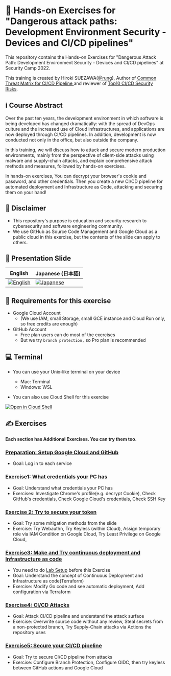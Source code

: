 # 📖 Hands-on Exercises for "Dangerous attack paths: Development Environment Security - Devices and CI/CD pipelines"

This repository contains the Hands-on Exercises for "Dangerous Attack Path: Development Environment Security - Devices and CI/CD pipelines" at Security Camp 2022.

This training is created by Hiroki SUEZAWA([@rung](https://twitter.com/rung/)), 
Author of [Common Threat Matrix for CI/CD Pipeline
](https://github.com/rung/threat-matrix-cicd) and reviewer of [Top10 CI/CD Security Risks](https://www.cidersecurity.io/top-10-cicd-security-risks/).

## ℹ️ Course Abstract

Over the past ten years, the development environment in which software is being developed has changed dramatically: with the spread of DevOps culture and the increased use of Cloud infrastructures, and applications are now deployed through CI/CD pipelines. In addition, development is now conducted not only in the office, but also outside the company.

In this training, we will discuss how to attack and secure modern production environments, mainly from the perspective of client-side attacks using malware and supply-chain attacks, and explain comprehensive attack methods and measures, followed by hands-on exercises.

In hands-on exercises, You can decrypt your browser's cookie and password, and other credentials. Then you create a new CI/CD pipeline for automated deployment and Infrastructure as Code, attacking and securing them on your hand!

## 🛑 Disclaimer
- This repository's purpose is education and security research to cybersecurity and software engineering community.
- We use GitHub as Source Code Management and Google Cloud as a public cloud in this exercise, but the contents of the slide can apply to others.

## 📓 Presentation Slide
|English|Japanese (日本語)|
|---|---|
|[![English](https://user-images.githubusercontent.com/1150301/184302502-b0c6138e-6498-4fc8-ab2d-29ea69d5e05f.png)](https://speakerdeck.com/rung/training-devenv-security-en)|[![Japanese](https://user-images.githubusercontent.com/1150301/184300825-f351f68d-7704-43de-a193-9b7a98b297cb.png)](https://speakerdeck.com/rung/training-devenv-security-ja)|


## 🎫 Requirements for this exercise
- Google Cloud Account
  - (We use IAM, small Storage, small GCE instance and Cloud Run only, so free credits are enough)
- GitHub Account
  - Free plan users can do most of the exercises
  - But we try `branch protection,` so Pro plan is recommended

## 💻 Terminal
- You can use your Unix-like terminal on your device
  - Mac: Terminal
  - Windows: WSL

- You can also use Cloud Shell for this exercise

[![Open in Cloud Shell](http://gstatic.com/cloudssh/images/open-btn.png)](https://console.cloud.google.com/cloudshell/open?git_repo=https://github.com/rung/seccamp2022-devenv-security-training)

## ✍️ Exercises
#### Each section has Additional Exercises. You can try them too.

### [Preparation: Setup Google Cloud and GitHub](0-preparation/README.md)
- Goal: Log in to each service

### [Exercise1: What credentials your PC has](./1-exercise1/README.md)
- Goal: Understand what credentials your PC has
- Exercises: Investigate Chrome's profile(e.g. decrypt Cookie), Check GitHub's credentials, Check Google Cloud's credentials, Check SSH Key

### [Exercise 2: Try to secure your token](./2-exercise2/README.md)
- Goal: Try some mitigation methods from the slide
- Exercise: Try Webauthn, Try Keyless (within Cloud), Assign temporary role via IAM Condition on Google Cloud, Try Least Privilege on Google Cloud, 

### [Exercise3: Make and Try continuous deployment and Infrastructure as code](./3-exercise3/README.md)
- You need to do [Lab Setup](./3-exercise3/lab-setup.md) before this Exercise
- Goal: Understand the concept of Continuous Deployment and Infrastructure as code(Terraform)
- Exercise: Modify Go code and see automatic deployment, Add configuration via Terraform

### [Exercise4: CI/CD Attacks](./4-exercise4/README.md)
- Goal: Attack CI/CD pipeline and understand the attack surface
- Exercise: Overwrite source code without any review, Steal secrets from a non-protected branch, Try Supply-Chain attacks via Actions the repository uses

### [Exercise5: Secure your CI/CD pipeline](./5-exercise5/README.md)
- Goal: Try to secure CI/CD pipeline from attacks
- Exercise: Configure Branch Protection, Configure OIDC, then try keyless between GitHub actions and Google Cloud

